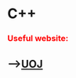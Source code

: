 
# C++ 

### <font color=red> **Useful website**:</font>
-->[UOJ](http://124.221.137.247/)
-------------

